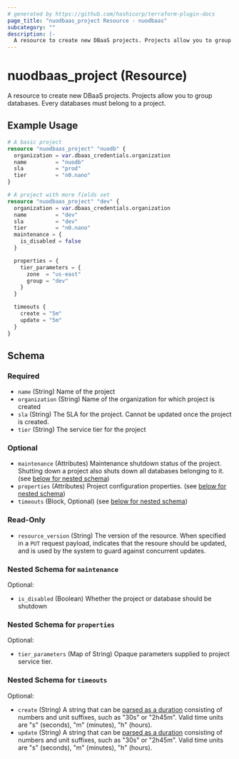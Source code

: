 ```yaml
---
# generated by https://github.com/hashicorp/terraform-plugin-docs
page_title: "nuodbaas_project Resource - nuodbaas"
subcategory: ""
description: |-
  A resource to create new DBaaS projects. Projects allow you to group databases. Every databases must belong to a project.
---
```


# nuodbaas_project (Resource)

A resource to create new DBaaS projects. Projects allow you to group databases. Every databases must belong to a project.

## Example Usage

```terraform
# A basic project
resource "nuodbaas_project" "nuodb" {
  organization = var.dbaas_credentials.organization
  name         = "nuodb"
  sla          = "prod"
  tier         = "n0.nano"
}

# A project with more fields set
resource "nuodbaas_project" "dev" {
  organization = var.dbaas_credentials.organization
  name         = "dev"
  sla          = "dev"
  tier         = "n0.nano"
  maintenance = {
    is_disabled = false
  }

  properties = {
    tier_parameters = {
      zone  = "us-east"
      group = "dev"
    }
  }

  timeouts {
    create = "5m"
    update = "5m"
  }
}
```

<!-- schema generated by tfplugindocs -->
## Schema

### Required

- `name` (String) Name of the project
- `organization` (String) Name of the organization for which project is created
- `sla` (String) The SLA for the project. Cannot be updated once the project is created.
- `tier` (String) The service tier for the project

### Optional

- `maintenance` (Attributes) Maintenance shutdown status of the project. Shutting down a project also shuts down all databases belonging to it. (see [below for nested schema](#nestedatt--maintenance))
- `properties` (Attributes) Project configuration properties. (see [below for nested schema](#nestedatt--properties))
- `timeouts` (Block, Optional) (see [below for nested schema](#nestedblock--timeouts))

### Read-Only

- `resource_version` (String) The version of the resource. When specified in a `PUT` request payload, indicates that the resoure should be updated, and is used by the system to guard against concurrent updates.

<a id="nestedatt--maintenance"></a>
### Nested Schema for `maintenance`

Optional:

- `is_disabled` (Boolean) Whether the project or database should be shutdown


<a id="nestedatt--properties"></a>
### Nested Schema for `properties`

Optional:

- `tier_parameters` (Map of String) Opaque parameters supplied to project service tier.


<a id="nestedblock--timeouts"></a>
### Nested Schema for `timeouts`

Optional:

- `create` (String) A string that can be [parsed as a duration](https://pkg.go.dev/time#ParseDuration) consisting of numbers and unit suffixes, such as "30s" or "2h45m". Valid time units are "s" (seconds), "m" (minutes), "h" (hours).
- `update` (String) A string that can be [parsed as a duration](https://pkg.go.dev/time#ParseDuration) consisting of numbers and unit suffixes, such as "30s" or "2h45m". Valid time units are "s" (seconds), "m" (minutes), "h" (hours).
